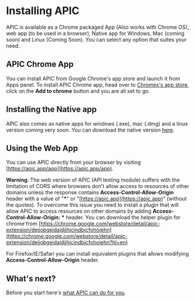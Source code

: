 # Installing APIC

APIC is available as a Chrome packaged App \(Also works with Chrome OS\), web app \(to be used in a browser\), Native app for Windows, Mac \(coming soon\) and Linux \(Coming Soon\). You can select any option that suites your need.

## APIC Chrome App

You can install APIC from Google Chrome's app store and launch it from Apps panel. To install APIC Chrome app, head over to [Chromes's app store](https://chrome.google.com/webstore/detail/apic-complete-api-solutio/ggnhohnkfcpcanfekomdkjffnfcjnjam), click on the **Add to chrome** button and you are all set to go.

## Installing the Native app

APIC also comes as native apps for windows \(.exe\), mac \(.dmg\) and a linux version coming very soon. You can download the native version [here](https://apic.app/#Download).

## Using the Web App

You can use APIC directly from your browser by visiting [https://apic.app/app](https://apic.app/app).

**Warning**: The web version of APIC \(API testing module\) suffers with the limitation of CORS where browsers don't allow access to resources of other domains unless the response contains **Access-Control-Allow-Origin** header with a value of "**\***" or "[https://apic.app](https://apic.app)" \(without the quotes\). To overcome this issue you need to install a plugin that will allow APIC to access resources on other domains by adding **Access-Control-Allow-Origin: \*** header. You can download the helper plugin for chrome from [https://chrome.google.com/webstore/detail/apic-extension/dejjobgejdajdjjhjcindbjcfohoiehn](https://chrome.google.com/webstore/detail/apic-extension/dejjobgejdajdjjhjcindbjcfohoiehn?hl=en)

For Firefox/IE/Safari you can install equivalent plugins that allows modifying **Access-Control-Allow-Origin** header.

## What's next?

Before you start here's [what APIC can do for you](gettingstarted.md).

